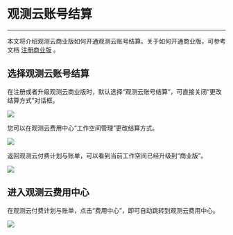 # 观测云账号结算
---

本文将介绍观测云商业版如何开通观测云账号结算。关于如何开通商业版，可参考文档 [注册商业版](../../billing/commercial-register.md) 。

## 选择观测云账号结算

在注册或者升级观测云商业版时，默认选择“观测云账号结算”，可直接关闭“更改结算方式”对话框。

![](../img/9.upgrade_7.png)

您可以在观测云费用中心“工作空间管理”更改结算方式。

![](../img/9.upgrade_9.png)

返回观测云付费计划与账单，可以看到当前工作空间已经升级到“商业版”。

![](../img/9.upgrade_10.png)

## 进入观测云费用中心

在观测云付费计划与账单，点击“费用中心”，即可自动跳转到观测云费用中心。

![](../img/9.upgrade_11.png)

